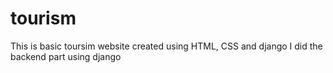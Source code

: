 # tourism
This is basic toursim website created using HTML, CSS and django
I did the backend part using django
